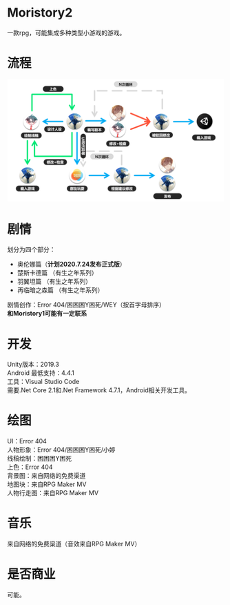 ﻿# Moristory2  
一款rpg，可能集成多种类型小游戏的游戏。
# 流程  
<img src="flow.png"></img>
# 剧情  
划分为四个部分：  
* 奥伦娜篇（**计划2020.7.24发布正式版**）  
* 楚斯卡德篇  （有生之年系列）
* 羽翼坦篇  （有生之年系列）
* 再临暗之森篇  （有生之年系列）  
  
剧情创作：Error 404/困困困Y困死/WEY（按首字母排序）  
**和Moristory1可能有一定联系**
# 开发  
Unity版本：2019.3  
Android 最低支持：4.4.1  
工具：Visual Studio Code  
需要.Net Core 2.1和.Net Framework 4.7.1，Android相关开发工具。
# 绘图  
UI：Error 404  
人物形象：Error 404/困困困Y困死/小婷  
线稿绘制：困困困Y困死  
上色：Error 404  
背景图：来自网络的免费渠道  
地图块：来自RPG Maker MV  
人物行走图：来自RPG Maker MV
# 音乐  
来自网络的免费渠道（音效来自RPG Maker MV）  
# 是否商业  
可能。
